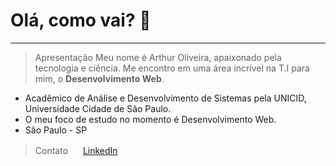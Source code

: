 # Olá, como vai? :vulcan_salute:
***
> Apresentação
Meu nome é Arthur Oliveira, apaixonado pela tecnologia e ciência. Me encontro em uma área incrível na T.I para mim, o **Desenvolvimento Web**.

* Acadêmico de Análise e Desenvolvimento de Sistemas pela UNICID, Universidade Cidade de São Paulo.
* O meu foco de estudo no momento é Desenvolvimento Web.
* São Paulo - SP

> Contato
> <a href="https://www.linkedin.com/in/seu_usuário"><img src="https://github.com/seu_usuário/ArthurOliveiraTeles/linkedin.png" width="16"></img></a> [LinkedIn](https://www.linkedin.com/in/ArthurOliveiraTeles)  
